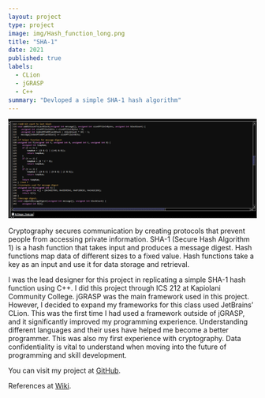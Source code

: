 ```yaml
---
layout: project
type: project
image: img/Hash_function_long.png
title: "SHA-1"
date: 2021
published: true
labels:
  - CLion
  - jGRASP
  - C++
summary: "Devloped a simple SHA-1 hash algorithm"
---
```

<img class="img-fluid" src="../img/CLionFinalProject.png">

Cryptography secures communication by creating protocols that prevent people from accessing private information. SHA-1 (Secure Hash Algorithm 1) is a hash function that takes input and produces a message digest. Hash functions map data of different sizes to a fixed value. Hash functions take a key as an input and use it for data storage and retrieval.  

I was the lead designer for this project in replicating a simple SHA-1 hash function using C++. I did this project through ICS 212 at Kapiolani Community College. jGRASP was the main framework used in this project. However, I decided to expand my frameworks for this class used JetBrains’ CLion. This was the first time I had used a framework outside of jGRASP, and it significantly improved my programming experience. Understanding different languages and their uses have helped me become a better programmer. This was also my first experience with cryptography. Data confidentiality is vital to understand when moving into the future of programming and skill development.   

You can visit my project at [GitHub](https://github.com/Nicsteg/SHA-1-project).

References at [Wiki](https://en.wikipedia.org/wiki/SHA-1).

